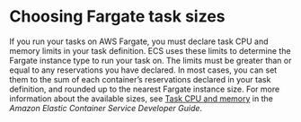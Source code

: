 # Choosing Fargate task sizes<a name="fargate-task-size"></a>

If you run your tasks on AWS Fargate, you must declare task CPU and memory limits in your task definition\. ECS uses these limits to determine the Fargate instance type to run your task on\. The limits must be greater than or equal to any reservations you have declared\. In most cases, you can set them to the sum of each container’s reservations declared in your task definition, and rounded up to the nearest Fargate instance size\. For more information about the available sizes, see [Task CPU and memory](AmazonECS/latest/developerguide/AWS_Fargate.html#fargate-tasks-size) in the *Amazon Elastic Container Service Developer Guide*\. 